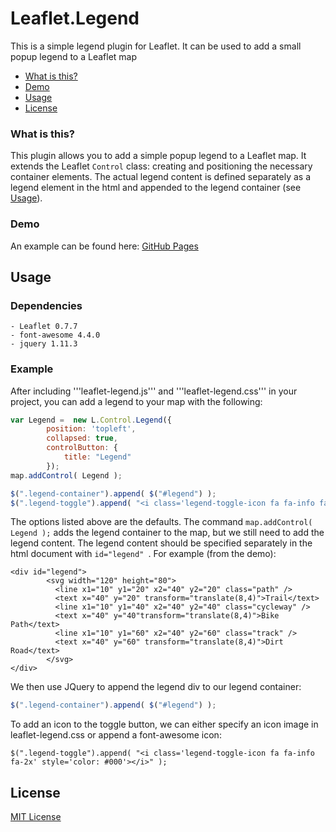# Leaflet.Legend

This is a simple legend plugin for Leaflet.  It can be used to add a small popup legend to a Leaflet map


- [What is this?](#WhatIs)
- [Demo](#Demo)
- [Usage](#Usage)
- [License](#Licence)


### What is this?

This plugin allows you to add a simple popup legend to a Leaflet map.  It extends the Leaflet ```Control``` class: creating and positioning the necessary container elements. The actual legend content is defined separately as a legend element in the html and appended to the legend container (see [Usage](#Usage)).  

### Demo

An example can be found here: [GitHub Pages](http://pages.github.com/)

## Usage

### Dependencies

	- Leaflet 0.7.7
	- font-awesome 4.4.0
	- jquery 1.11.3

### Example

After including '''leaflet-legend.js''' and '''leaflet-legend.css''' in your project, you can add a legend to your map with the following:

```js
var Legend =  new L.Control.Legend({
        position: 'topleft',
        collapsed: true,
        controlButton: {
            title: "Legend"
        });
map.addControl( Legend );

$(".legend-container").append( $("#legend") );
$(".legend-toggle").append( "<i class='legend-toggle-icon fa fa-info fa-2x' style='color: #000'></i>" );
```

The options listed above are the defaults.  The command ```map.addControl( Legend );``` adds the legend container to the map, but we still need to add the legend content.  The legend content should be specified separately in the html document with ```id="legend" ```.  For example (from the demo):

```
<div id="legend">
        <svg width="120" height="80">
          <line x1="10" y1="20" x2="40" y2="20" class="path" />
          <text x="40" y="20" transform="translate(8,4)">Trail</text>
          <line x1="10" y1="40" x2="40" y2="40" class="cycleway" />
          <text x="40" y="40"transform="translate(8,4)">Bike Path</text>
          <line x1="10" y1="60" x2="40" y2="60" class="track" />
          <text x="40" y="60" transform="translate(8,4)">Dirt Road</text>
        </svg>
</div>
```

We then use JQuery to append the legend div to our legend container:

```js
$(".legend-container").append( $("#legend") );
```

To add an icon to the toggle button, we can either specify an icon image in leaflet-legend.css or append a font-awesome icon:

```
$(".legend-toggle").append( "<i class='legend-toggle-icon fa fa-info fa-2x' style='color: #000'></i>" );
```

## License

[MIT License](http://opensource.org/licenses/MIT)


